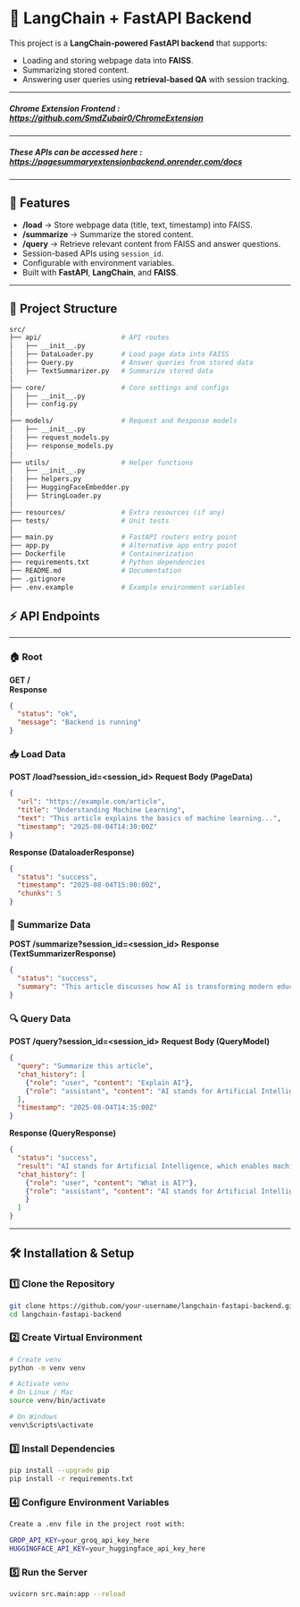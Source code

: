 # 📖 LangChain + FastAPI Backend

This project is a **LangChain-powered FastAPI backend** that supports:
- Loading and storing webpage data into **FAISS**.
- Summarizing stored content.
- Answering user queries using **retrieval-based QA** with session tracking.
---
##### Chrome Extension Frontend : https://github.com/SmdZubair0/ChromeExtension
---
##### These APIs can be accessed here : https://pagesummaryextensionbackend.onrender.com/docs
---

## 🚀 Features
- **/load** → Store webpage data (title, text, timestamp) into FAISS.
- **/summarize** → Summarize the stored content.
- **/query** → Retrieve relevant content from FAISS and answer questions.
- Session-based APIs using `session_id`.
- Configurable with environment variables.
- Built with **FastAPI**, **LangChain**, and **FAISS**.

---

## 📂 Project Structure
```bash
src/
├── api/                    # API routes
│   ├── __init__.py
│   ├── DataLoader.py       # Load page data into FAISS
│   ├── Query.py            # Answer queries from stored data
│   ├── TextSummarizer.py   # Summarize stored data
│
├── core/                   # Core settings and configs
│   ├── __init__.py
│   ├── config.py
│
├── models/                 # Request and Response models
│   ├── __init__.py
│   ├── request_models.py
│   ├── response_models.py
│
├── utils/                  # Helper functions
│   ├── __init__.py
│   ├── helpers.py
│   ├── HuggingFaceEmbedder.py
│   ├── StringLoader.py
│
├── resources/              # Extra resources (if any)
├── tests/                  # Unit tests
│
├── main.py                 # FastAPI routers entry point
├── app.py                  # Alternative app entry point
├── Dockerfile              # Containerization
├── requirements.txt        # Python dependencies
├── README.md               # Documentation
├── .gitignore
├── .env.example            # Example environment variables
```

## ⚡ API Endpoints

---

### 🏠 Root
**GET /**  
**Response**
```json
{
  "status": "ok",
  "message": "Backend is running"
}
```

### 📥 Load Data

**POST /load?session_id=<session_id>**
**Request Body (PageData)**
```json
{
  "url": "https://example.com/article",
  "title": "Understanding Machine Learning",
  "text": "This article explains the basics of machine learning...",
  "timestamp": "2025-08-04T14:30:00Z"
}
```

**Response (DataloaderResponse)**
```json
{
  "status": "success",
  "timestamp": "2025-08-04T15:00:00Z",
  "chunks": 5
}
```

### 📝 Summarize Data

**POST /summarize?session_id=<session_id>**
**Response (TextSummarizerResponse)**
```json
{
  "status": "success",
  "summary": "This article discusses how AI is transforming modern education systems."
}
```

### 🔍 Query Data

**POST /query?session_id=<session_id>**
**Request Body (QueryModel)**
```json
{
  "query": "Summarize this article",
  "chat_history": [
    {"role": "user", "content": "Explain AI"},
    {"role": "assistant", "content": "AI stands for Artificial Intelligence..."}
  ],
  "timestamp": "2025-08-04T14:35:00Z"
}
```

**Response (QueryResponse)**
```json
{
  "status": "success",
  "result": "AI stands for Artificial Intelligence, which enables machines to mimic human intelligence.",
  "chat_history": [
    {"role": "user", "content": "What is AI?"},
    {"role": "assistant", "content": "AI stands for Artificial Intelligence..."
    }
  ]
}
```
---

## 🛠️ Installation & Setup

### 1️⃣ Clone the Repository
```bash
git clone https://github.com/your-username/langchain-fastapi-backend.git
cd langchain-fastapi-backend
```

### 2️⃣ Create Virtual Environment
```bash
# Create venv
python -m venv venv

# Activate venv
# On Linux / Mac
source venv/bin/activate

# On Windows
venv\Scripts\activate
```

### 3️⃣ Install Dependencies
```bash
pip install --upgrade pip
pip install -r requirements.txt
```

### 4️⃣ Configure Environment Variables
```bash
Create a .env file in the project root with:

GROP_API_KEY=your_groq_api_key_here
HUGGINGFACE_API_KEY=your_huggingface_api_key_here
```

### 5️⃣ Run the Server
```bash
uvicorn src.main:app --reload
```
